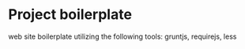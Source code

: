 Project boilerplate
===================

web site boilerplate utilizing the following tools: gruntjs, requirejs, less
